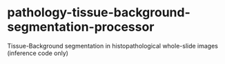# pathology-tissue-background-segmentation-processor
Tissue-Background segmentation in histopathological whole-slide images (inference code only)
